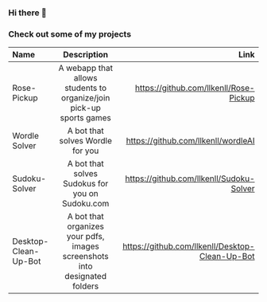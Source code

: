 ### Hi there 👋

### Check out some of my projects

| Name  | Description  | Link |
| :------------ |:---------------:| -----:|
| Rose-Pickup     | A webapp that allows students to organize/join pick-up sports games| https://github.com/llkenll/Rose-Pickup |
| Wordle Solver      | A bot that solves Wordle for you        | https://github.com/llkenll/wordleAI |
| Sudoku-Solver | A bot that solves Sudokus for you on Sudoku.com | https://github.com/llkenll/Sudoku-Solver |
| Desktop-Clean-Up-Bot | A bot that organizes your pdfs, images screenshots into designated folders | https://github.com/llkenll/Desktop-Clean-Up-Bot |
